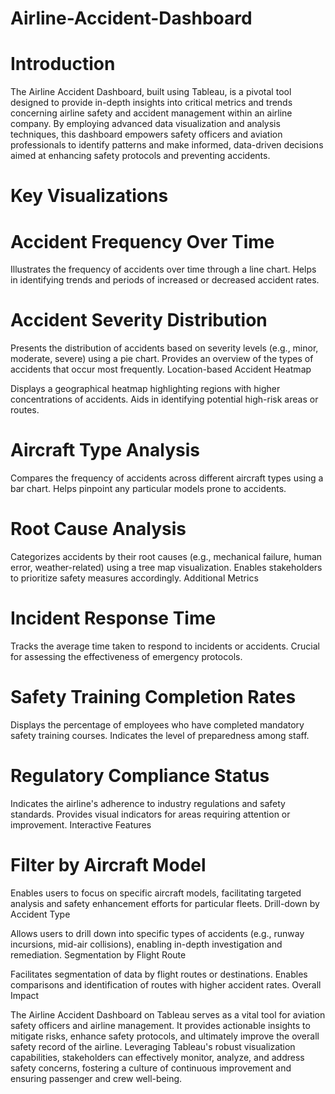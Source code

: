 # Airline-Accident-Dashboard


# Introduction

The Airline Accident Dashboard, built using Tableau, is a pivotal tool designed to provide in-depth insights into critical metrics and trends concerning airline safety and accident management within an airline company. By employing advanced data visualization and analysis techniques, this dashboard empowers safety officers and aviation professionals to identify patterns and make informed, data-driven decisions aimed at enhancing safety protocols and preventing accidents.

# Key Visualizations

# Accident Frequency Over Time

Illustrates the frequency of accidents over time through a line chart.
Helps in identifying trends and periods of increased or decreased accident rates.

# Accident Severity Distribution

Presents the distribution of accidents based on severity levels (e.g., minor, moderate, severe) using a pie chart.
Provides an overview of the types of accidents that occur most frequently.
Location-based Accident Heatmap

Displays a geographical heatmap highlighting regions with higher concentrations of accidents.
Aids in identifying potential high-risk areas or routes.

# Aircraft Type Analysis

Compares the frequency of accidents across different aircraft types using a bar chart.
Helps pinpoint any particular models prone to accidents.

# Root Cause Analysis

Categorizes accidents by their root causes (e.g., mechanical failure, human error, weather-related) using a tree map visualization.
Enables stakeholders to prioritize safety measures accordingly.
Additional Metrics

# Incident Response Time

Tracks the average time taken to respond to incidents or accidents.
Crucial for assessing the effectiveness of emergency protocols.

# Safety Training Completion Rates

Displays the percentage of employees who have completed mandatory safety training courses.
Indicates the level of preparedness among staff.

# Regulatory Compliance Status

Indicates the airline's adherence to industry regulations and safety standards.
Provides visual indicators for areas requiring attention or improvement.
Interactive Features

# Filter by Aircraft Model

Enables users to focus on specific aircraft models, facilitating targeted analysis and safety enhancement efforts for particular fleets.
Drill-down by Accident Type

Allows users to drill down into specific types of accidents (e.g., runway incursions, mid-air collisions), enabling in-depth investigation and remediation.
Segmentation by Flight Route

Facilitates segmentation of data by flight routes or destinations.
Enables comparisons and identification of routes with higher accident rates.
Overall Impact

The Airline Accident Dashboard on Tableau serves as a vital tool for aviation safety officers and airline management. It provides actionable insights to mitigate risks, enhance safety protocols, and ultimately improve the overall safety record of the airline. Leveraging Tableau's robust visualization capabilities, stakeholders can effectively monitor, analyze, and address safety concerns, fostering a culture of continuous improvement and ensuring passenger and crew well-being.
